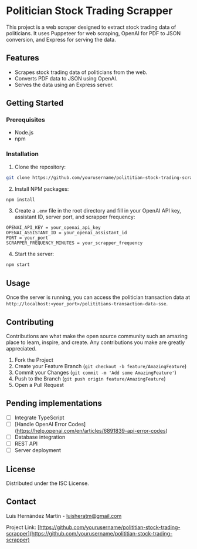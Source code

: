 # Politician Stock Trading Scrapper

This project is a web scraper designed to extract stock trading data of politicians. It uses Puppeteer for web scraping, OpenAI for PDF to JSON conversion, and Express for serving the data.

## Features

- Scrapes stock trading data of politicians from the web.
- Converts PDF data to JSON using OpenAI.
- Serves the data using an Express server.

## Getting Started

### Prerequisites

- Node.js
- npm

### Installation

1. Clone the repository:
```sh
git clone https://github.com/yourusername/polititian-stock-trading-scrapper.git
```
2. Install NPM packages:
```sh
npm install
```
3. Create a `.env` file in the root directory and fill in your OpenAI API key, assistant ID, server port, and scrapper frequency:
```env
OPENAI_API_KEY = your_openai_api_key
OPENAI_ASSISTANT_ID = your_openai_assistant_id
PORT = your_port
SCRAPPER_FREQUENCY_MINUTES = your_scrapper_frequency
```
4. Start the server:
```sh
npm start
```

## Usage

Once the server is running, you can access the politician transaction data at `http://localhost:<your_port>/polititians-transaction-data-sse`.

## Contributing

Contributions are what make the open source community such an amazing place to learn, inspire, and create. Any contributions you make are greatly appreciated.

1. Fork the Project
2. Create your Feature Branch (`git checkout -b feature/AmazingFeature`)
3. Commit your Changes (`git commit -m 'Add some AmazingFeature'`)
4. Push to the Branch (`git push origin feature/AmazingFeature`)
5. Open a Pull Request

## Pending implementations

- [ ] Integrate TypeScript
- [ ] [Handle OpenAI Error Codes] (https://help.openai.com/en/articles/6891839-api-error-codes)
- [ ] Database integration
- [ ] REST API
- [ ] Server deployment

## License

Distributed under the ISC License.

## Contact

Luis Hernández Martín - luisheratm@gmail.com

Project Link: [https://github.com/yourusername/polititian-stock-trading-scrapper](https://github.com/yourusername/polititian-stock-trading-scrapper)
